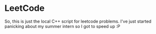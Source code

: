 # LeetCode
So, this is just the local C++ script for leetcode problems.
I've just started panicking about my summer intern so I got to speed up :P
